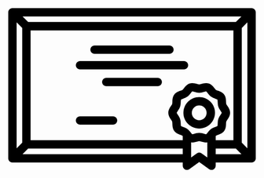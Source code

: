 
<svg version="1.1" id="Layer_1" xmlns="http://www.w3.org/2000/svg" xmlns:xlink="http://www.w3.org/1999/xlink" x="0px" y="0px"
	 viewBox="0 0 512 512" style="enable-background:new 0 0 512 512;" xml:space="preserve">
<g>
	<g>
		<path d="M503.332,88.293H8.668C3.881,88.293,0,92.174,0,96.961v302.808c0,4.787,3.881,8.668,8.668,8.668h352.294v6.602
			c0,3.26,1.83,6.245,4.735,7.725c1.241,0.632,2.589,0.943,3.932,0.943c1.801,0,3.59-0.559,5.1-1.659l20.327-14.787l20.333,14.781
			c2.637,1.916,6.128,2.191,9.031,0.712c2.906-1.479,4.734-4.464,4.734-7.724v-6.594h74.176c4.788,0,8.668-3.881,8.668-8.668V96.961
			C512,92.174,508.12,88.293,503.332,88.293z M482.405,105.629l-11.558,11.558H41.152l-11.558-11.558H482.405z M453.418,291.13
			c-0.962-1.425-2.05-3.04-2.351-3.964c-0.346-1.061-0.422-3.013-0.496-4.902c-0.17-4.341-0.383-9.743-3.821-14.468
			c-3.463-4.758-8.556-6.626-12.65-8.128c-1.753-0.644-3.567-1.308-4.431-1.938c-0.832-0.604-2.056-2.172-3.137-3.554
			c-2.702-3.457-6.065-7.759-11.726-9.596c-5.493-1.782-10.653-0.326-14.799,0.844c-1.854,0.524-3.772,1.063-4.949,1.063
			s-3.095-0.541-4.949-1.063c-4.15-1.171-9.313-2.625-14.799-0.844c-5.66,1.838-9.024,6.141-11.726,9.597
			c-1.082,1.382-2.307,2.949-3.138,3.554c-0.864,0.63-2.678,1.296-4.431,1.938c-4.094,1.501-9.187,3.371-12.65,8.128
			c-3.438,4.724-3.65,10.127-3.821,14.468c-0.073,1.887-0.15,3.841-0.496,4.902c-0.301,0.925-1.389,2.539-2.351,3.964
			c-2.468,3.656-5.537,8.205-5.537,14.232c0,6.028,3.07,10.578,5.537,14.233c0.962,1.425,2.051,3.04,2.351,3.964
			c0.346,1.061,0.422,3.014,0.496,4.903c0.17,4.341,0.383,9.743,3.821,14.468c3.463,4.757,8.556,6.626,12.65,8.128
			c1.753,0.644,3.565,1.308,4.431,1.938c0.157,0.114,0.333,0.273,0.514,0.448v8.762H46.23V134.524h419.54v227.684h-36.614v-8.762
			c0.183-0.177,0.358-0.335,0.516-0.45c0.866-0.629,2.678-1.294,4.431-1.938c4.092-1.501,9.186-3.371,12.647-8.127
			c3.44-4.725,3.651-10.128,3.822-14.47c0.074-1.887,0.15-3.839,0.495-4.899c0.301-0.925,1.39-2.54,2.352-3.965
			c2.468-3.656,5.537-8.206,5.537-14.233S455.886,294.786,453.418,291.13z M28.894,367.284l-11.558,11.558V117.887l11.558,11.558
			V367.284z M360.961,391.101H29.594l11.558-11.558h319.809V391.101z M411.819,398.016l-11.668-8.482
			c-3.039-2.209-7.154-2.209-10.195,0.002l-11.657,8.48v-31.198c0.818,0.109,1.627,0.165,2.422,0.165
			c3.442,0,6.638-0.901,9.388-1.677c1.854-0.524,3.774-1.063,4.95-1.063c1.177,0,3.095,0.541,4.949,1.063
			c3.385,0.955,7.448,2.1,11.811,1.52V398.016z M428.129,334.783c-2.737,1.004-5.839,2.143-8.66,4.197
			c-2.793,2.033-4.813,4.616-6.595,6.894c-0.985,1.26-2.615,3.346-3.397,3.769c-0.87,0.075-3.203-0.584-4.764-1.024
			c-2.85-0.803-6.079-1.714-9.655-1.714c-3.576,0-6.806,0.911-9.655,1.714c-1.563,0.44-3.9,1.093-4.763,1.024
			c-0.781-0.423-2.413-2.509-3.397-3.768c-1.782-2.279-3.801-4.862-6.594-6.894c-2.822-2.054-5.926-3.192-8.662-4.197
			c-1.486-0.545-3.949-1.449-4.593-2.051c-0.362-0.799-0.464-3.388-0.526-4.949c-0.114-2.923-0.245-6.235-1.328-9.575
			c-1.054-3.245-2.869-5.935-4.47-8.309c-0.94-1.392-2.511-3.72-2.572-4.522c0.061-0.828,1.632-3.155,2.572-4.547
			c1.602-2.374,3.416-5.063,4.469-8.309c1.084-3.34,1.216-6.653,1.329-9.575c0.062-1.561,0.164-4.15,0.526-4.949
			c0.643-0.602,3.107-1.506,4.593-2.051c2.737-1.004,5.839-2.143,8.661-4.197c2.793-2.033,4.813-4.616,6.595-6.894
			c0.985-1.26,2.617-3.347,3.397-3.769c0.865-0.074,3.201,0.584,4.763,1.024c2.85,0.804,6.08,1.715,9.655,1.715
			s6.805-0.911,9.655-1.715c1.563-0.44,3.89-1.098,4.764-1.024c0.781,0.422,2.412,2.508,3.396,3.768
			c1.782,2.279,3.8,4.862,6.595,6.895c2.822,2.054,5.924,3.192,8.661,4.195c1.485,0.546,3.949,1.449,4.593,2.052
			c0.362,0.797,0.463,3.388,0.526,4.949c0.114,2.922,0.245,6.235,1.329,9.575c1.053,3.245,2.867,5.934,4.469,8.308
			c0.94,1.392,2.511,3.72,2.572,4.524c-0.06,0.828-1.632,3.156-2.572,4.549c-1.602,2.373-3.416,5.061-4.47,8.308
			c-1.084,3.34-1.215,6.653-1.328,9.575c-0.061,1.563-0.163,4.151-0.526,4.948C432.081,333.334,429.615,334.239,428.129,334.783z
			 M429.155,391.101v-11.558h41.693l11.558,11.558H429.155z M494.664,378.842l-11.558-11.558V129.446l11.558-11.558V378.842z"/>
	</g>
</g>
<g>
	<g>
		<path d="M418.157,282.267c-12.738-12.736-33.46-12.736-46.197,0c-12.735,12.736-12.735,33.459,0,46.196
			c6.369,6.368,14.734,9.552,23.098,9.552s16.73-3.184,23.099-9.552C430.893,315.726,430.893,295.003,418.157,282.267z
			 M405.898,316.203c-5.976,5.976-15.701,5.978-21.677,0c-5.978-5.976-5.978-15.701,0-21.679c2.989-2.989,6.913-4.482,10.839-4.482
			c3.925,0,7.851,1.494,10.839,4.482C411.876,300.501,411.876,310.227,405.898,316.203z"/>
	</g>
</g>
<g>
	<g>
		<path d="M333.436,165.746H178.564c-4.787,0-8.668,3.881-8.668,8.668c0,4.787,3.881,8.668,8.668,8.668h154.871
			c4.788,0,8.668-3.881,8.668-8.668C342.104,169.627,338.224,165.746,333.436,165.746z"/>
	</g>
</g>
<g>
	<g>
		<path d="M309.165,232.78h-106.33c-4.787,0-8.668,3.881-8.668,8.668c0,4.787,3.881,8.668,8.668,8.668h106.33
			c4.788,0,8.668-3.881,8.668-8.668C317.833,236.661,313.953,232.78,309.165,232.78z"/>
	</g>
</g>
<g>
	<g>
		<path d="M363.485,198.107H148.515c-4.787,0-8.668,3.881-8.668,8.668c0,4.787,3.881,8.668,8.668,8.668h214.971
			c4.788,0,8.668-3.881,8.668-8.668C372.154,201.988,368.274,198.107,363.485,198.107z"/>
	</g>
</g>
<g>
	<g>
		<path d="M216.704,312.51h-68.19c-4.787,0-8.668,3.881-8.668,8.668c0,4.787,3.881,8.668,8.668,8.668h68.19
			c4.787,0,8.668-3.881,8.668-8.668C225.372,316.391,221.491,312.51,216.704,312.51z"/>
	</g>
</g>
<g>
</g>
<g>
</g>
<g>
</g>
<g>
</g>
<g>
</g>
<g>
</g>
<g>
</g>
<g>
</g>
<g>
</g>
<g>
</g>
<g>
</g>
<g>
</g>
<g>
</g>
<g>
</g>
<g>
</g>
</svg>

